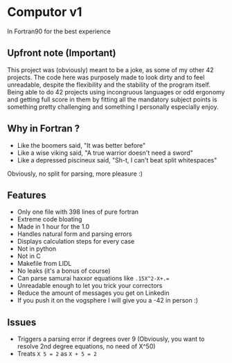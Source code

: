 # Computor v1

In Fortran90 for the best experience

## Upfront note (Important)
This project was (obviously) meant to be a joke, as some of my other 42 projects.
The code here was purposely made to look dirty and to feel unreadable, despite the flexibility and the stability of the program itself.
Being able to do 42 projects using incongruous languages or odd ergonomy and getting full score in them by fitting all the mandatory subject points is something pretty challenging and something I personally especially enjoy.

## Why in Fortran ?
- Like the boomers said, "It was better before"
- Like a wise viking said, "A true warrior doesn't need a sword"
- Like a depressed piscineux said, "Sh-t, I can't beat split whitespaces"

Obviously, no split for parsing, more pleasure :)

## Features
- Only one file with 398 lines of pure fortran
- Extreme code bloating
- Made in 1 hour for the 1.0
- Handles natural form and parsing errors
- Displays calculation steps for every case
- Not in python
- Not in C
- Makefile from LIDL
- No leaks (it's a bonus of course)
- Can parse samurai haxxor equations like `.15X^2-X+.=`
- Unreadable enough to let you trick your correctors
- Reduce the amount of messages you get on Linkedin
- If you push it on the vogsphere I will give you a -42 in person :)

## Issues
- Triggers a parsing error if degrees over 9 (Obviously, you want to resolve 2nd degree equations, no need of X^50)
- Treats `X 5 = 2` as `X + 5 = 2`

